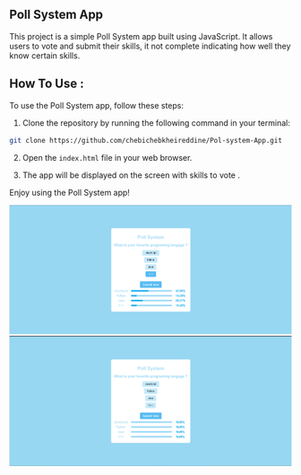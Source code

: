 ## Poll System App
This project is a simple Poll System app built using JavaScript. It allows users to vote and submit their skills, it not complete indicating how well they know certain skills.



## How To Use :

To use the Poll System app, follow these steps:

1. Clone the repository by running the following command in your terminal:
```bash
git clone https://github.com/chebichebkheireddine/Pol-system-App.git
```

2. Open the `index.html` file in your web browser.

3. The app will be displayed on the screen with skills to vote .

Enjoy using the Poll System app!

![alt text](Images/image.png)
![alt text](Images/image-1.png)